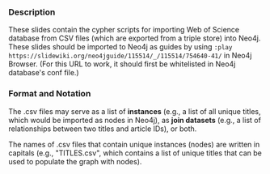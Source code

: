 ### Description 
These slides contain the cypher scripts for importing Web of Science database from CSV files (which are exported from a triple store) into Neo4j. These slides should be imported to Neo4j as guides by using `:play https://slidewiki.org/neo4jguide/115514/_/115514/754640-41/` in Neo4j Browser. (For this URL to work, it should first be whitelisted in Neo4j database's conf file.) 

### Format and Notation
The .csv files may serve as a list of **instances** (e.g., a list of all unique titles, which would be imported as nodes in Neo4j), as **join datasets** (e.g., a list of relationships between two titles and article IDs), or both.

The names of .csv files that contain unique instances (nodes) are written in capitals (e.g., "TITLES.csv", which contains a list of unique titles that can be used to populate the graph with nodes).
